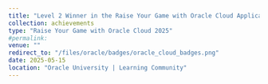 ```yaml
---
title: "Level 2 Winner in the Raise Your Game with Oracle Cloud Applications Certification Challenge and Cleared the Oracle Cloud Apex Developer Professional Certification Exam with 86% Score"
collection: achievements
type: "Raise Your Game with Oracle Cloud 2025"
#permalink: 
venue: ""
redirect_to: "/files/oracle/badges/oracle_cloud_badges.png"
date: 2025-05-15
location: "Oracle University | Learning Community"
---
```

